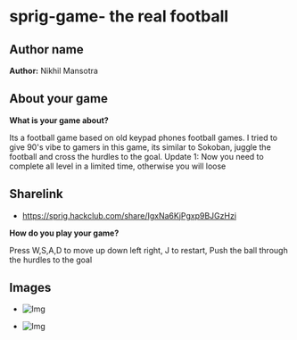 # sprig-game- the real football

## Author name

**Author:** Nikhil Mansotra

<!-- A name or nickname that you want to appear as the author of the game -->

## About your game

**What is your game about?**

Its a football game based on old keypad phones football games. I tried to  give 90's vibe to gamers in this game, its similar to Sokoban, juggle the football and cross the hurdles to the goal. 
Update 1: Now you need to complete all level in a limited time, otherwise you will loose

## Sharelink
- https://sprig.hackclub.com/share/IgxNa6KjPgxp9BJGzHzi
<!-- Example: Pushing boxes to the goal. (from [Sokoban Plus](https://sprig.hackclub.com/gallery/sokoban_plus)) -->

**How do you play your game?**

Press W,S,A,D to move up down left right, J to restart, Push the ball through the hurdles to the goal 
<!-- Example: Press WASD to move, J to restart and K to toggle trails, Get A boxes (cyan) to A goals (green), Get B boxes (magenta) to B goals (red), Get normal boxes (gray) to either goal. (from [Sokoban plus](https://sprig.hackclub.com/gallery/sokoban_plus)) -->

## Images

- ![Img](https://cloud-2oonc7xny-hack-club-bot.vercel.app/0screenshot_2024-09-13_at_12.53.05___am.png)

- ![Img](https://cloud-2oonc7xny-hack-club-bot.vercel.app/1screenshot_2024-09-13_at_12.53.38___am.png)

